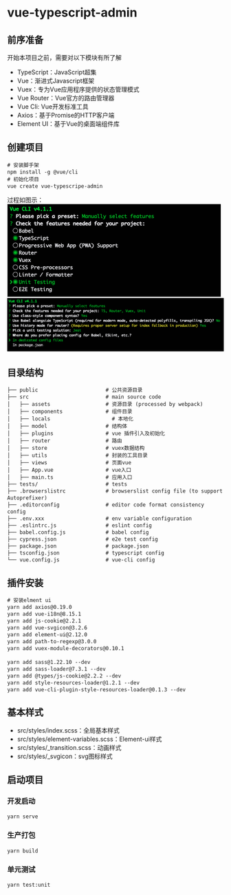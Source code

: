 # vue-typescript-admin

## 前序准备
开始本项目之前，需要对以下模块有所了解
- TypeScript：JavaScript超集
- Vue：渐进式Javascript框架
- Vuex：专为Vue应用程序提供的状态管理模式
- Vue Router：Vue官方的路由管理器
- Vue Cli: Vue开发标准工具
- Axios：基于Promise的HTTP客户端
- Element UI：基于Vue的桌面端组件库

## 创建项目
```
# 安装脚手架
npm install -g @vue/cli
# 初始化项目
vue create vue-typescripe-admin
```
过程如图示：
![init](./public/img/Snipaste_2019-12-19_16-45-11.png)
![init](./public/img/Snipaste_2019-12-19_16-47-49.png)

## 目录结构

```
├── public                      # 公共资源目录
├── src                         # main source code
│   ├── assets                 	# 资源目录 (processed by webpack)
│   ├── components             	# 组件目录
│   ├── locals             		  # 本地化
│   ├── model                  	# 结构体
│   ├── plugins                	# vue 插件引入及初始化
│   ├── router                 	# 路由
│   ├── store                  	# vuex数据结构
│   ├── utils                 	# 封装的工具目录
│   ├── views                  	# 页面vue
│   ├── App.vue                	# vue入口
│   ├── main.ts                	# 应用入口
├── tests/                     	# tests
├── .browserslistrc            	# browserslist config file (to support Autoprefixer)
├── .editorconfig              	# editor code format consistency config
├── .env.xxx                   	# env variable configuration
├── .eslintrc.js               	# eslint config
├── babel.config.js            	# babel config
├── cypress.json               	# e2e test config
├── package.json               	# package.json
├── tsconfig.json              	# typescript config
└── vue.config.js              	# vue-cli config
```

## 插件安装
```
# 安装elment ui
yarn add axios@0.19.0
yarn add vue-i18n@8.15.1
yarn add js-cookie@2.2.1
yarn add vue-svgicon@3.2.6
yarn add element-ui@2.12.0
yarn add path-to-regexp@3.0.0
yarn add vuex-module-decorators@0.10.1

yarn add sass@1.22.10 --dev
yarn add sass-loader@7.3.1 --dev
yarn add @types/js-cookie@2.2.2 --dev
yarn add style-resources-loader@1.2.1 --dev
yarn add vue-cli-plugin-style-resources-loader@0.1.3 --dev

```

## 基本样式
- src/styles/index.scss：全局基本样式
- src/styles/element-variables.scss：Element-ui样式
- src/styles/_transition.scss：动画样式
- src/styles/_svgicon：svg图标样式

## 启动项目
### 开发启动
```
yarn serve
```

### 生产打包
```
yarn build
```

### 单元测试
```
yarn test:unit
```
